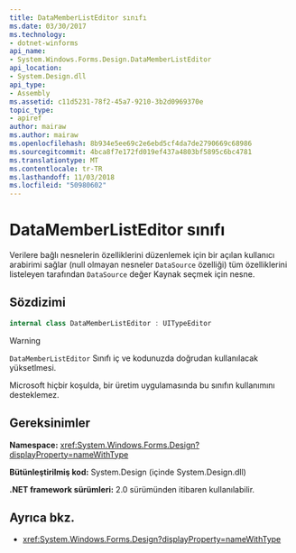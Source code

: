 ```yaml
---
title: DataMemberListEditor sınıfı
ms.date: 03/30/2017
ms.technology:
- dotnet-winforms
api_name:
- System.Windows.Forms.Design.DataMemberListEditor
api_location:
- System.Design.dll
api_type:
- Assembly
ms.assetid: c11d5231-78f2-45a7-9210-3b2d0969370e
topic_type:
- apiref
author: mairaw
ms.author: mairaw
ms.openlocfilehash: 8b934e5ee69c2e6ebd5cf4da7de2790669c68986
ms.sourcegitcommit: 4bca8f7e172fd019ef437a4803bf5895c6bc4781
ms.translationtype: MT
ms.contentlocale: tr-TR
ms.lasthandoff: 11/03/2018
ms.locfileid: "50980602"
---
```

# <a name="datamemberlisteditor-class"></a>DataMemberListEditor sınıfı

Verilere bağlı nesnelerin özelliklerini düzenlemek için bir açılan kullanıcı arabirimi sağlar (null olmayan nesneler `DataSource` özelliği) tüm özelliklerini listeleyen tarafından `DataSource` değer Kaynak seçmek için nesne.  
  
## <a name="syntax"></a>Sözdizimi
  
```csharp  
internal class DataMemberListEditor : UITypeEditor
```

> [!WARNING]
> `DataMemberListEditor` Sınıfı iç ve kodunuzda doğrudan kullanılacak yüksetlmesi.
> 
> Microsoft hiçbir koşulda, bir üretim uygulamasında bu sınıfın kullanımını desteklemez.
  
## <a name="requirements"></a>Gereksinimler

**Namespace:** <xref:System.Windows.Forms.Design?displayProperty=nameWithType>  
  
**Bütünleştirilmiş kod:** System.Design (içinde System.Design.dll)  
  
**.NET framework sürümleri:** 2.0 sürümünden itibaren kullanılabilir.  
  
## <a name="see-also"></a>Ayrıca bkz.

- <xref:System.Windows.Forms.Design?displayProperty=nameWithType>
